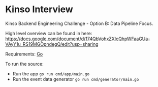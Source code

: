 # Kinso Interview

Kinso Backend Engineering Challenge - Option B: Data Pipeline Focus.

High level overview can be found in here: https://docs.google.com/document/d/174QbVohxZXIcQhpWFaaGUa-VAyY1u_RS19MGOpndegQ/edit?usp=sharing

Requirements: [Go](https://go.dev/dl/)

To run the source:
- Run the app `go run cmd/app/main.go`
- Run the event data generator `go run cmd/generator/main.go`